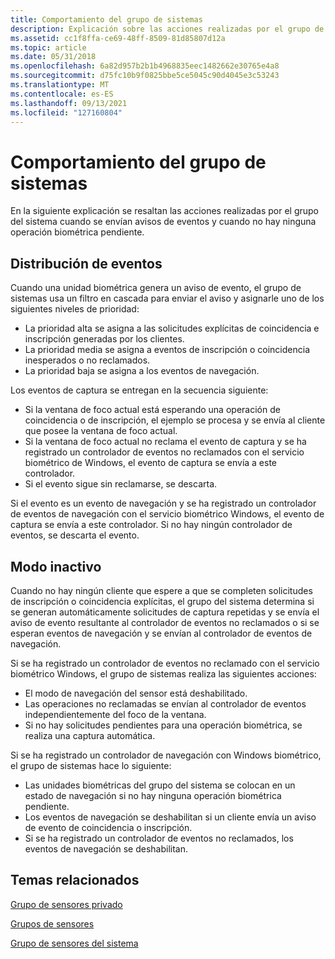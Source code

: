 ```yaml
---
title: Comportamiento del grupo de sistemas
description: Explicación sobre las acciones realizadas por el grupo de sistemas cuando se envían avisos de eventos y cuando no hay ninguna operación biométrica pendiente.
ms.assetid: cc1f8ffa-ce69-48ff-8509-81d85807d12a
ms.topic: article
ms.date: 05/31/2018
ms.openlocfilehash: 6a82d957b2b1b4968835eec1482662e30765e4a8
ms.sourcegitcommit: d75fc10b9f0825bbe5ce5045c90d4045e3c53243
ms.translationtype: MT
ms.contentlocale: es-ES
ms.lasthandoff: 09/13/2021
ms.locfileid: "127160804"
---
```

# <a name="system-pool-behavior"></a>Comportamiento del grupo de sistemas

En la siguiente explicación se resaltan las acciones realizadas por el grupo del sistema cuando se envían avisos de eventos y cuando no hay ninguna operación biométrica pendiente.

## <a name="event-dispatching"></a>Distribución de eventos

Cuando una unidad biométrica genera un aviso de evento, el grupo de sistemas usa un filtro en cascada para enviar el aviso y asignarle uno de los siguientes niveles de prioridad:

-   La prioridad alta se asigna a las solicitudes explícitas de coincidencia e inscripción generadas por los clientes.
-   La prioridad media se asigna a eventos de inscripción o coincidencia inesperados o no reclamados.
-   La prioridad baja se asigna a los eventos de navegación.

Los eventos de captura se entregan en la secuencia siguiente:

-   Si la ventana de foco actual está esperando una operación de coincidencia o de inscripción, el ejemplo se procesa y se envía al cliente que posee la ventana de foco actual.
-   Si la ventana de foco actual no reclama el evento de captura y se ha registrado un controlador de eventos no reclamados con el servicio biométrico de Windows, el evento de captura se envía a este controlador.
-   Si el evento sigue sin reclamarse, se descarta.

Si el evento es un evento de navegación y se ha registrado un controlador de eventos de navegación con el servicio biométrico Windows, el evento de captura se envía a este controlador. Si no hay ningún controlador de eventos, se descarta el evento.

## <a name="idle-mode"></a>Modo inactivo

Cuando no hay ningún cliente que espere a que se completen solicitudes de inscripción o coincidencia explícitas, el grupo del sistema determina si se generan automáticamente solicitudes de captura repetidas y se envía el aviso de evento resultante al controlador de eventos no reclamados o si se esperan eventos de navegación y se envían al controlador de eventos de navegación.

Si se ha registrado un controlador de eventos no reclamado con el servicio biométrico Windows, el grupo de sistemas realiza las siguientes acciones:

-   El modo de navegación del sensor está deshabilitado.
-   Las operaciones no reclamadas se envían al controlador de eventos independientemente del foco de la ventana.
-   Si no hay solicitudes pendientes para una operación biométrica, se realiza una captura automática.

Si se ha registrado un controlador de navegación con Windows biométrico, el grupo de sistemas hace lo siguiente:

-   Las unidades biométricas del grupo del sistema se colocan en un estado de navegación si no hay ninguna operación biométrica pendiente.
-   Los eventos de navegación se deshabilitan si un cliente envía un aviso de evento de coincidencia o inscripción.
-   Si se ha registrado un controlador de eventos no reclamados, los eventos de navegación se deshabilitan.

## <a name="related-topics"></a>Temas relacionados

<dl> <dt>

[Grupo de sensores privado](private-sensor-pool.md)
</dt> <dt>

[Grupos de sensores](sensor-pools.md)
</dt> <dt>

[Grupo de sensores del sistema](system-sensor-pool.md)
</dt> </dl>

 

 




